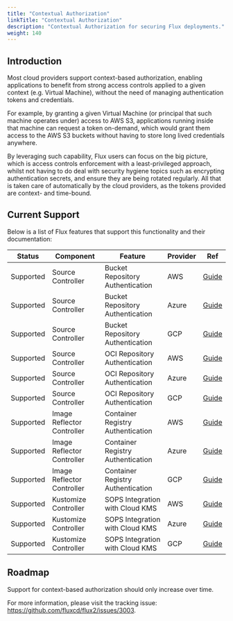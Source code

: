 ```yaml
---
title: "Contextual Authorization"
linkTitle: "Contextual Authorization"
description: "Contextual Authorization for securing Flux deployments."
weight: 140
---
```


## Introduction

Most cloud providers support context-based authorization, enabling applications
to benefit from strong access controls applied to a given context (e.g. Virtual
Machine), without the need of managing authentication tokens and credentials.

For example, by granting a given Virtual Machine (or principal that such machine
operates under) access to AWS S3, applications running inside that machine can
request a token on-demand, which would grant them access to the AWS S3 buckets
without having to store long lived credentials anywhere.

By leveraging such capability, Flux users can focus on the big picture, which is
access controls enforcement with a least-privileged approach, whilst not having to
do deal with security hygiene topics such as encrypting authentication secrets, and
ensure they are being rotated regularly.
All that is taken care of automatically by the cloud providers, as the tokens provided
are context- and time-bound.

## Current Support

Below is a list of Flux features that support this functionality and their documentation:

| Status | Component | Feature | Provider | Ref |
| ------ | ----------------- | ------- | -------- | ------ |
| Supported | Source Controller | Bucket Repository Authentication | AWS | [Guide][AWS Buckets] |
| Supported | Source Controller | Bucket Repository Authentication | Azure | [Guide][Azure Buckets] |
| Supported | Source Controller | Bucket Repository Authentication | GCP | [Guide][GCP Buckets] |
| Supported | Source Controller | OCI Repository Authentication | AWS | [Guide][AWS OCI Repository]  |
| Supported | Source Controller | OCI Repository Authentication | Azure | [Guide][Azure OCI Repository]  |
| Supported | Source Controller | OCI Repository Authentication | GCP | [Guide][GCP OCI Repository]  |
| Supported | Image Reflector Controller | Container Registry Authentication | AWS | [Guide][AWS Container Registry] |
| Supported | Image Reflector Controller | Container Registry Authentication | Azure | [Guide][Azure Container Registry] |
| Supported | Image Reflector Controller | Container Registry Authentication | GCP | [Guide][GCP Container Registry] |
| Supported | Kustomize Controller | SOPS Integration with Cloud KMS | AWS | [Guide][AWS KMS] |
| Supported | Kustomize Controller | SOPS Integration with Cloud KMS | Azure | [Guide][Azure KMS] |
| Supported | Kustomize Controller | SOPS Integration with Cloud KMS | GCP | [Guide][GCP KMS] |

## Roadmap

Support for context-based authorization should only increase over time.

For more information, please visit the tracking issue: https://github.com/fluxcd/flux2/issues/3003.


[AWS Buckets]: ../components/source/buckets/#aws
[Azure Buckets]: ../components/source/buckets/#azure
[GCP Buckets]: ../components/source/buckets/#gcp
[AWS OCI Repository]: ../components/source/ocirepositories/#aws
[Azure OCI Repository]: ../components/source/ocirepositories/#azure
[GCP OCI Repository]: ../components/source/ocirepositories/#gcp
[AWS Container Registry]: ../guides/image-update/#using-native-aws-ecr-auto-login
[Azure Container Registry]: ../guides/image-update/#using-native-azure-acr-auto-login
[GCP Container Registry]: ../guides/image-update/#using-native-gcp-gcr-auto-login
[AWS KMS]: ../guides/mozilla-sops/#aws
[Azure KMS]: ../guides/mozilla-sops/#azure
[GCP KMS]: ../guides/mozilla-sops/#google-cloud
